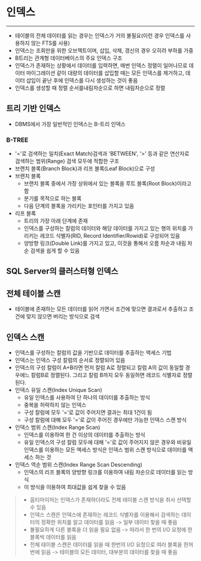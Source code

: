 # 인덱스

---

- 테이블의 전체 데이터를 읽는 경우는 인덱스가 거의 불필요(이런 경우 인덱스를 사용하지 않는 FTS를 사용)
- 인덱스는 조회만을 위한 오브젝트이며, 삽입, 삭제, 갱신의 경우 오히려 부하를 가중
- B트리는 관계형 데이터베이스의 주요 인덱스 구조
- 인덱스가 존재하는 상황에서 데이터를 입력하면, 매번 인덱스 정렬이 일어나므로 데이터 마이그레이션 같이 대량의 데이터를 삽입할 때는 모든 인덱스를 제거하고, 데이터 삽입이 끝난 후에 인덱스를 다시 생성하는 것이 좋음
- 인덱스를 생성할 때 정렬 순서를내림차순으로 하면 내림차순으로 정렬

## 트리 기반 인덱스
- DBMS에서 가장 일반적인 인덱스는 B-트리 인덱스

### B-TREE
- '='로 검색하는 일치(Exact Match)검색과 'BETWEEN', '>' 등과 같은 연산자로 검색하는 범위(Range) 검색 모두에 적합한 구조
- 브랜치 블록(Branch Block)과 리프 블록(Leaf Block)으로 구성
- 브랜치 블록 
  - 브랜치 블록 중에서 가장 상위에서 있는 블록을 루트 블록(Root Block)이라고 함
  - 분기를 목적으로 하는 블록
  - 다음 단계의 블록을 가리키는 포인터를 가지고 있음
- 리프 블록
  - 트리의 가장 아래 단계에 존재
  - 인덱스를 구성하는 칼럼의 데이터와 해당 데이터를 가지고 있는 행의 위치를 가리키는 레코드 식별자(RID, Record Identifier/Rowid)로 구성되어 있음
  - 양방향 링크(Double Link)를 가지고 있고, 이것을 통해서 오름 차순과 내림 차순 검색을 쉽게 할 수 있음


## SQL Server의 클러스터형 인덱스

## 전체 테이블 스캔
- 테이블에 존재하는 모든 데이터를 읽어 가면서 조건에 맞으면 결과로서 추출하고 조건에 맞지 않으면 버리는 방식으로 검색

## 인덱스 스캔
- 인덱스를 구성하는 칼럼의 값을 기반으로 데이터를 추출하는 액세스 기법
- 인덱스는 인덱스 구성 칼럼의 순서로 정렬되어 있음
- 인덱스의 구성 칼럼이 A+B라면 먼저 칼럼 A로 정렬되고 칼럼 A의 값이 동일할 경우에느 칼럼B로 정렬된다. 그리고 칼럼 B까지 모두 동일하면 레코드 식별자로 정렬된다.
- 인덱스 유일 스캔(Index Unique Scan)
  - 유일 인덱스를 사용하여 단 하나의 데이터를 추출하는 방식
  - 중복을 허락하지 않는 인덱스
  - 구성 칼럼에 모두 '='로 값이 주어지면 결과는 최대 1건이 됨
  - 구성 칼럼에 대해 모두 '='로 값이 주어진 경우에만 가능한 인덱스 스캔 방식
- 인덱스 범위 스캔(Index Range Scan)
  - 인덱스를 이용하여 한 건 이상의 데이터를 추출하는 방식
  - 유일 인덱스의 구성 칼럼 모두에 대해 '='로 값이 주어지지 않은 경우와 비유일 인덱스를 이용하는 모든 액세스 방식은 인덱스 범위 스캔 방식으로 데이터를 액세스 하는 것
- 인덱스 역순 범위 스캔(Index Range Scan Descending)
  - 인덱스의 리프 블록의 양방향 링크를 이용하여 내림 차순으로 데이터를 읽는 방식
  - 이 방식을 이용하여 최대값을 쉽게 찾을 수 있음



> - 옵티마이저는 인덱스가 존재하더라도 전체 테이블 스캔 방식을 취사 선택할 수 있음
> - 인덱스 스캔은 인덱스에 존재하는 레코드 식별자를 이용해서 검색하는 데이터의 정확한 위치를 알고 데이터를 읽음 -> 일부 데이터 찾을 때 좋음
> - 불필요하게 다른 블록을 더 읽을 필요 없음 -> 따라서 한 번의 I/O 요청에 한 블록씩 데이터를 읽음
> - 전체 테이블 스캔은 데이터를 읽을 때 한번의 I/O 요청으로 여러 블록을 한꺼번에 읽음 -> 테이블의 모든 데이터, 대부분의 데이터를 찾을 때 좋음
